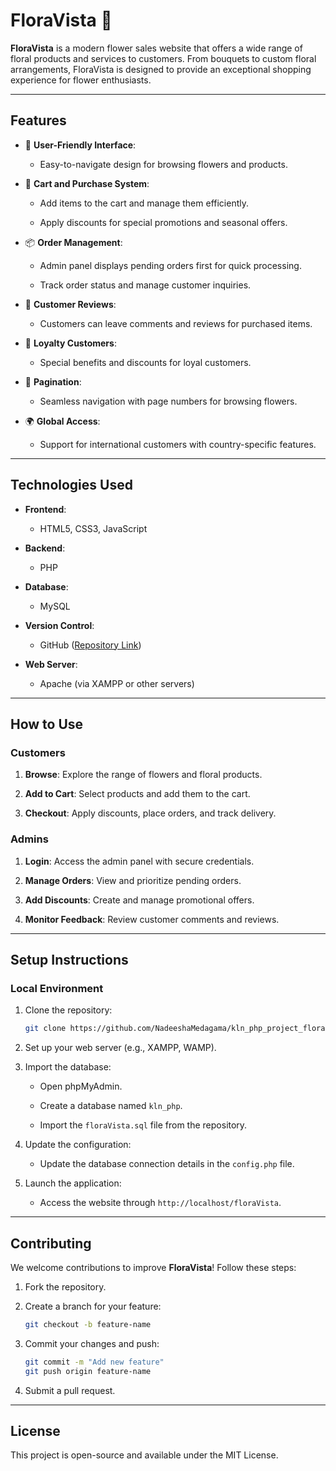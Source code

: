 # **FloraVista** 🌸  

**FloraVista** is a modern flower sales website that offers a wide range of floral products and services to customers. From bouquets to custom floral arrangements, FloraVista is designed to provide an exceptional shopping experience for flower enthusiasts.

---

## **Features**

- 🌼 **User-Friendly Interface**:

  - Easy-to-navigate design for browsing flowers and products.
  
- 🛒 **Cart and Purchase System**:

  - Add items to the cart and manage them efficiently.
    
  - Apply discounts for special promotions and seasonal offers.
    
- 📦 **Order Management**:
  
  - Admin panel displays pending orders first for quick processing.
    
  - Track order status and manage customer inquiries.
    
- 💬 **Customer Reviews**:
  
  - Customers can leave comments and reviews for purchased items.
    
- 👥 **Loyalty Customers**:
  
  - Special benefits and discounts for loyal customers.
    
- 📑 **Pagination**:
  
  - Seamless navigation with page numbers for browsing flowers.
    
- 🌍 **Global Access**:
  
  - Support for international customers with country-specific features.

---

## **Technologies Used**

- **Frontend**:
  
  - HTML5, CSS3, JavaScript
    
- **Backend**:
  
  - PHP
    
- **Database**:
  
  - MySQL
    
- **Version Control**:
  
  - GitHub ([Repository Link](https://github.com/NadeeshaMedagama/kln_php_project_floraVista.git))
    
- **Web Server**:
  
  - Apache (via XAMPP or other servers)

---

## **How to Use**

### **Customers**

1. **Browse**: Explore the range of flowers and floral products.

2. **Add to Cart**: Select products and add them to the cart.
   
3. **Checkout**: Apply discounts, place orders, and track delivery.

### **Admins**

1. **Login**: Access the admin panel with secure credentials.
   
2. **Manage Orders**: View and prioritize pending orders.
   
3. **Add Discounts**: Create and manage promotional offers.
   
4. **Monitor Feedback**: Review customer comments and reviews.

---

## **Setup Instructions**

### **Local Environment**

1. Clone the repository:
   
   ```bash
   git clone https://github.com/NadeeshaMedagama/kln_php_project_floraVista.git
   ```
   
2. Set up your web server (e.g., XAMPP, WAMP).
   
3. Import the database:
   
   - Open phpMyAdmin.
     
   - Create a database named `kln_php`.
     
   - Import the `floraVista.sql` file from the repository.
  
4. Update the configuration:
   
   - Update the database connection details in the `config.php` file.
     
5. Launch the application:
   
   - Access the website through `http://localhost/floraVista`.

---

## **Contributing**

We welcome contributions to improve **FloraVista**! Follow these steps:

1. Fork the repository.
   
2. Create a branch for your feature:
   
   ```bash
   git checkout -b feature-name
   ```
   
3. Commit your changes and push:
   
   ```bash
   git commit -m "Add new feature"
   git push origin feature-name
   ```
   
4. Submit a pull request.

---

## **License**

This project is open-source and available under the MIT License.

